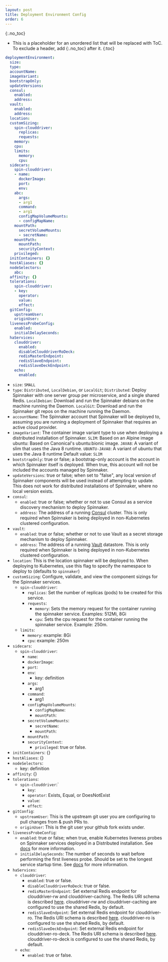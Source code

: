```yaml
---
layout: post
title: Deployment Environment Config
order: 6
---
```


{:.no_toc}
* This is a placeholder for an unordered list that will be replaced with ToC. To exclude a header, add {:.no_toc} after it.
{:toc}


```yaml
deploymentEnvironment:
  size:
  type:
  accountName:
  imageVariant:
  bootstrapOnly:
  updateVersions:
  consul:
    enabled:
    address:
  vault:
    enabled:
    address:
  location:
  customSizing:
    spin-clouddriver:
      replicas:
      requests:
    memory:
    cpu:
    limits:
      memory:
      cpu:
  sidecars:
    spin-clouddriver:
    - name:
      dockerImage:
      port:
      env:
    abc:
      args:
      - arg1
      command:
      - arg1
      configMapVolumeMounts:
      - configMapName:
    mountPath:
      secretVolumeMounts:
      - secretName:
    mountPath:
      mountPath:
      securityContext:
    privileged:
  initContainers: {}
  hostAliases: {}
  nodeSelectors:
    abc:
  affinity: {}
  tolerations:
    spin-clouddriver:
    - key:
      operator:
      value:
      effect:
  gitConfig:
    upstreamUser:
    originUser:
  livenessProbeConfig:
    enabled:
    initialDelaySeconds:
  haServices:
    clouddriver:
      enabled:
      disableClouddriverRoDeck:
      redisMasterEndpoint:
      redisSlaveEndpoint:
      redisSlaveDeckEndpoint:
    echo:
      enabled:
```


- `size`: `SMALL`
- `type`: `Distributed`, `LocalDebian`, or `LocalGit`; `Distributed`: Deploy Spinnaker with one server group per microservice, and a single shared Redis. `LocalDebian`: Download and run the Spinnaker debians on the machine running the Daemon. `LocalGit`: Download and run the Spinnaker git repos on the machine running the Daemon.
- `accountName`: The Spinnaker account that Spinnaker will be deployed to, assuming you are running a deployment of Spinnaker that requires an active cloud provider.
- `imageVariant`: The container image variant type to use when deploying a distributed installation of Spinnaker. `SLIM`: Based on an Alpine image ubuntu: Based on Canonical's ubuntu:bionic image. `JAVA8`: A variant of slim that uses the Java 8 runtime. `UBUNTU-JAVA8`: A variant of ubuntu that uses the Java 8 runtime Default value: `SLIM`
- `bootstrapOnly`: true or false; a bootstrap-only account is the account in which Spinnaker itself is deployed. When true, this account will not be included the accounts managed by Spinnaker.
- `updateVersions`: true or false; when set to "false", any local version of Spinnaker components will be used instead of attempting to update. This does not work for distributed installations of Spinnaker, where no local version exists.
- `consul`:
  - `enabled`: true or false; whether or not to use Consul as a service discovery mechanism to deploy Spinnaker.
  - `address`: The address of a running [Consul](https://www.consul.io/) cluster. This is only required when Spinnaker is being deployed in non-Kubernetes clustered configuration.
- `vault`:
  - `enabled`: true or false; whether or not to use Vault as a secret storage mechanism to deploy Spinnaker.
  - `address`: The address of a running [Vault](https://www.vaultproject.io/) datastore. This is only required when Spinnaker is being deployed in non-Kubernetes clustered configuration.
- `location`: This is the location spinnaker will be deployed to. When deploying to Kubernetes, use this flag to specify the namespace to deploy to (defaults to `spinnaker`)
- `customSizing`: Configure, validate, and view the component sizings for the Spinnaker services.
  - `spin-clouddriver`:
    - `replicas`: Set the number of replicas (pods) to be created for this service.
    - `requests`:
      - `memory`: Sets the memory request for the container running the spinnaker service. Examples: 512Mi, 8Gi
      - `cpu`: Sets the cpu request for the container running the spinnaker service. Example: 250m.
  - `limits`:
      - `memory`: example: 8Gi
      - `cpu`: example: 250m
- `sidecars`:
  - `spin-clouddriver`:
    - `name`:
    - `dockerImage`:
    - `port`:
    - `env`:
      - key: definition
    - `args`:
      - arg1
    - `command`:
      - arg1
    - `configMapVolumeMounts`:
      - `configMapName`:
      - `mountPath`:
    - `secretVolumeMounts`:
      - `secretName`:
      - `mountPath`:
    - `mountPath`:
    - `securityContext`:
      - `privileged`: true or false.
- `initContainers`: {}
- `hostAliases`: {}
- `nodeSelectors`:
  - key: definition
- `affinity`: {}
- `tolerations`:
  - `spin-clouddriver`:`
    - `key`:
    - `operator`: Exists, Equal, or DoesNotExist
    - `value`:
    - `effect`:
- `gitConfig`:
  - `upstreamUser`: This is the upstream git user you are configuring to pull changes from & push PRs to.
  - `originUser`: This is the git user your github fork exists under.
- `livenessProbeConfig`:
  - `enabled`: true or false; when true, enable Kubernetes liveness probes on Spinnaker services deployed in a Distributed installation. See [docs](https://kubernetes.io/docs/tasks/configure-pod-container/configure-liveness-readiness-probes/) for more information.
  - `initialDelaySeconds`: The number of seconds to wait before performing the first liveness probe. Should be set to the longest service startup time. See [docs](https://kubernetes.io/docs/tasks/configure-pod-container/configure-liveness-readiness-probes/) for more information.
- `haServices`:
  - `clouddriver`:
    - `enabled`: true or false.
    - `disableClouddriverRoDeck`: true or false.
    - `redisMasterEndpoint`: Set external Redis endpoint for clouddriver-rw and clouddriver-caching. The Redis URI schema is described [here](https://www.iana.org/assignments/uri-schemes/prov/redis). clouddriver-rw and clouddriver-caching are configured to use the shared Redis, by default.
    - `redisSlaveEndpoint`: Set external Redis endpoint for clouddriver-ro. The Redis URI schema is described [here](https://www.iana.org/assignments/uri-schemes/prov/redis). clouddriver-ro is configured to use the shared Redis, by default.
    - `redisSlaveDeckEndpoint`: Set external Redis endpoint for clouddriver-ro-deck. The Redis URI schema is described [here](https://www.iana.org/assignments/uri-schemes/prov/redis). clouddriver-ro-deck is configured to use the shared Redis, by default.
  - `echo`:
    - `enabled`: true or false.
